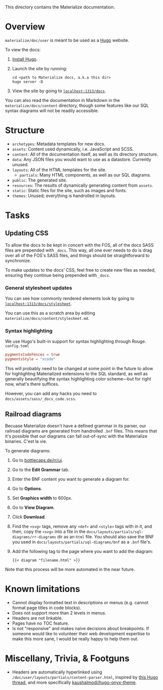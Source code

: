 This directory contains the Materialize documentation.

# Overview

`materialize/doc/user` is meant to be used as a [Hugo](https://gohugo.io) website.

To view the docs:

1. [Install Hugo](https://gohugo.io/getting-started/installing/).
1. Launch the site by running:

    ```shell
    cd <path to Materialize docs, a.k.a this dir>
    hugo server -D
    ```
1. View the site by going to [`localhost:1313/docs`](http://localhost:1313/docs).

You can also read the documentation in Markdown in the `materialize/docs/content` directory, though some features like our SQL syntax diagrams will not be readily accessible.

# Structure

- `archetypes`: Metadata templates for new docs.
- `assets`: Content used dynamically, i.e. JavaScript and SCSS.
- `content`: All of the documentation itself, as well as its directory structure.
- `data`: Any JSON files you would want to use as a datastore. Currently unused.
- `layouts`: All of the HTML templates for the site.
    - `partials`: Many HTML components, as well as our SQL diagrams.
- `public`: The generated site.
- `resources`: The results of dynamically generating content from `assets`.
- `static`: Static files for the site, such as images and fonts.
- `themes`: Unused; everything is handrolled in layouts.

# Tasks

## Updating CSS

To allow the docs to be kept in concert with the FOS, all of the docs SASS files are prepended with `_docs`. This way, all one ever needs to do is drag over all of the FOS's SASS files, and things should be straightforward to synchronize.

To make updates to the docs' CSS, feel free to create new files as needed, ensuring they continue being prepended with `_docs`.

### General stylesheet updates

You can see how commonly rendered elements look by going to [`localhost:1313/docs/stylesheet`](http://localhost:1313/docs).

You can use this as a scratch area by editing `materialize/docs/content/stylesheet.md`.

### Syntax highlighting

We use Hugo's built-in support for syntax highlighting through Rouge. `config.toml`

```toml
pygmentsCodeFences = true
pygmentsStyle = "xcode"
```

This will probably need to be changed at some point in the future to allow for highlighting Materialized extensions to the SQL standard, as well as generally beautifying the syntax highlighting color scheme––but for right now, what's there suffices.

However, you can add any hacks you need to `docs/assets/sass/_docs_code.scss`.

## Railroad diagrams

Becuase Materialize doesn't have a defined grammar in its parser, our railroad diagrams are generated from handrolled `.bnf` files. This means that it's possible that our diagrams can fall out-of-sync with the Materialize binaries. C'est la vie.

To generate diagrams:

1. Go to [bottlecaps.de/rr/ui](https://www.bottlecaps.de/rr/ui).
1. Go to the **Edit Grammar** tab.
1. Enter the BNF content you want to generate a diagram for.
1. Go to **Options**.
1. Set **Graphics width** to 600px.
1. Go to **View Diagram**.
1. Click **Download**.
1. Find the `<svg>` tags, remove any `<def>` and `<style>` tags with in it, and then, copy the `<svg>` into a file in the `docs/layouts/partials/sql-diagrams/rr-diagrams` dir as an `html` file. You should also save the BNF you used in `docs/layouts/partials/sql-diagrams/bnf` as a `.bnf` file's.
1. Add the following tag to the page where you want to add the diagram:

    ```shell
    {{< diagram "filename.html" >}}
    ```

Note that this process will be more automated in the near future.

# Known limitations

- Cannot display formatted text in descriptions or menus (e.g. cannot format page titles in code blocks).
- Does not support more than 2 levels in menus.
- Headers are not linkable.
- Pages have no TOC feature.
- Is not "responsive" and makes naive decisions about breakpoints. If someone would like to volunteer their web development expertise to make this more sane, I would be really happy to help them out.

# Miscellany, Trivia, & Footguns

- Headers are automatically hyperlinked using `/doc/user/layouts/partials/content-parser.html`, inspired by [this Hugo thread](https://discourse.gohugo.io/t/adding-anchor-next-to-headers/1726/8), and more specifically [kaushalmodi/hugo-onyx-theme](https://github.com/kaushalmodi/hugo-onyx-theme/blob/cd232177f1af37f5371d252f8401ce049dc52db8/layouts/partials/headline-hash.html).
